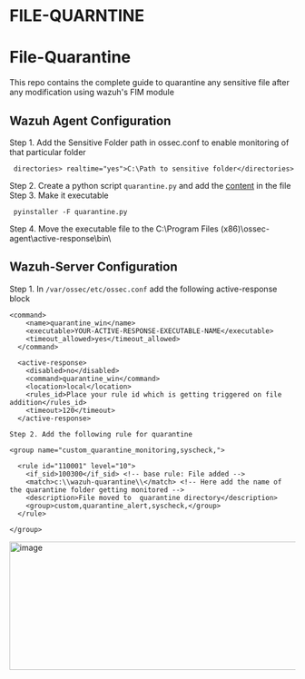 # FILE-QUARNTINE
# File-Quarantine
This repo contains the complete guide to quarantine any sensitive file after any modification using wazuh's FIM module

## Wazuh Agent Configuration
Step 1. Add the Sensitive Folder path in ossec.conf to enable monitoring of that particular folder

``` directories> realtime="yes">C:\Path to sensitive folder</directories>```

Step 2. Create a python script ```quarantine.py``` and add the [content](https://github.com/SecureSiem/FILE-QUARANTINE/blob/main/Quarantine.py) in the file
Step 3. Make it executable

``` pyinstaller -F quarantine.py```

Step 4. Move the executable file to the C:\Program Files (x86)\ossec-agent\active-response\bin\

## Wazuh-Server Configuration
Step 1. In ```/var/ossec/etc/ossec.conf``` add the following active-response block

```
<command>
    <name>quarantine_win</name>
    <executable>YOUR-ACTIVE-RESPONSE-EXECUTABLE-NAME</executable>
    <timeout_allowed>yes</timeout_allowed>
  </command>

  <active-response>
    <disabled>no</disabled>
    <command>quarantine_win</command>
    <location>local</location>
    <rules_id>Place your rule id which is getting triggered on file addition</rules_id>
    <timeout>120</timeout>
  </active-response>

Step 2. Add the following rule for quarantine
```
```
<group name="custom_quarantine_monitoring,syscheck,">

  <rule id="110001" level="10">
    <if_sid>100300</if_sid> <!-- base rule: File added -->
    <match>c:\\wazuh-quarantine\\</match> <!-- Here add the name of the quarantine folder getting monitored -->
    <description>File moved to  quarantine directory</description>
    <group>custom,quarantine_alert,syscheck,</group>
  </rule>

</group>
```

<img width="1284" height="226" alt="image" src="https://github.com/user-attachments/assets/b88d8c52-59ef-40bd-9fc9-ffd0f0c4e6f7" />
